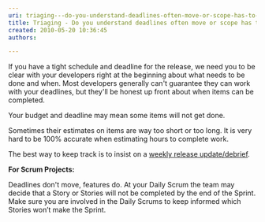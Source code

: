 ```yaml
---
uri: triaging---do-you-understand-deadlines-often-move-or-scope-has-to-change
title: Triaging - Do you understand deadlines often move or scope has to change?
created: 2010-05-20 10:36:45
authors:

---
```





<span class='intro'> If you have a tight schedule and deadline for the release, we need you to be clear with your developers right at the beginning about what needs to be done and when. Most developers generally can't guarantee they can work with your deadlines, but they'll be honest up front about when items can be completed.  </span>

<p>Your budget and deadline may mean some items will not get done.</p>
<p>Sometimes their estimates on items are way too short or too long. It is very hard to be 100% accurate when estimating hours to complete work. </p>
<p>The best way to keep track is to insist on a <a href="/management-do-you-have-a-＂release-update-debrief-meeting＂-on-a-weekly-basis">weekly release update/debrief</a>.</p>
<div class="scrum-GreyBox">
<p><strong>For Scrum Projects&#58;</strong></p>
<p>Deadlines don't move, features do. At your Daily Scrum the team may decide that a Story or Stories will not be completed by the end of the Sprint. Make sure you are involved in the Daily Scrums to keep informed which Stories won’t make the Sprint.</p>
</div>



